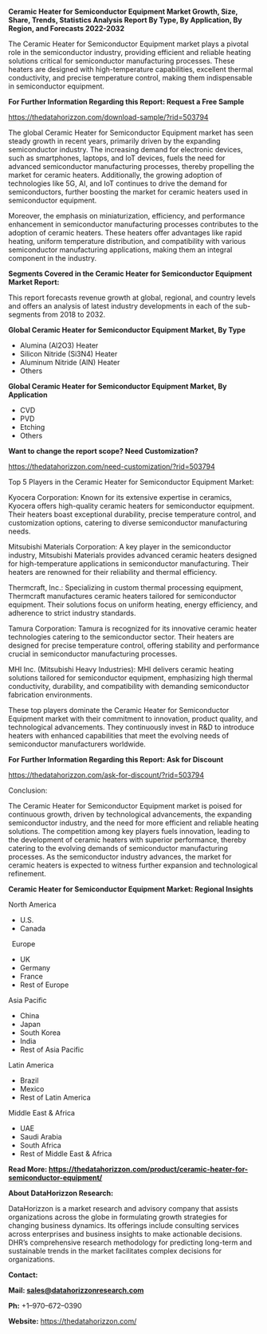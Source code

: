 ﻿**Ceramic Heater for Semiconductor Equipment  Market Growth, Size, Share, Trends, Statistics Analysis Report By Type, By Application, By Region, and Forecasts 2022-2032**

The Ceramic Heater for Semiconductor Equipment market plays a pivotal role in the semiconductor industry, providing efficient and reliable heating solutions critical for semiconductor manufacturing processes. These heaters are designed with high-temperature capabilities, excellent thermal conductivity, and precise temperature control, making them indispensable in semiconductor equipment. 

**For Further Information Regarding this Report: Request a Free Sample**	

<https://thedatahorizzon.com/download-sample/?rid=503794> 

The global Ceramic Heater for Semiconductor Equipment market has seen steady growth in recent years, primarily driven by the expanding semiconductor industry. The increasing demand for electronic devices, such as smartphones, laptops, and IoT devices, fuels the need for advanced semiconductor manufacturing processes, thereby propelling the market for ceramic heaters. Additionally, the growing adoption of technologies like 5G, AI, and IoT continues to drive the demand for semiconductors, further boosting the market for ceramic heaters used in semiconductor equipment.

Moreover, the emphasis on miniaturization, efficiency, and performance enhancement in semiconductor manufacturing processes contributes to the adoption of ceramic heaters. These heaters offer advantages like rapid heating, uniform temperature distribution, and compatibility with various semiconductor manufacturing applications, making them an integral component in the industry.

**Segments Covered in the Ceramic Heater for Semiconductor Equipment Market Report:**

This report forecasts revenue growth at global, regional, and country levels and offers an analysis of latest industry developments in each of the sub-segments from 2018 to 2032.

**Global Ceramic Heater for Semiconductor Equipment Market, By Type**

- Alumina (Al2O3) Heater
- Silicon Nitride (Si3N4) Heater
- Aluminum Nitride (AlN) Heater
- Others

**Global Ceramic Heater for Semiconductor Equipment Market, By Application**

- CVD
- PVD
- Etching
- Others


**Want to change the report scope? Need Customization?**

<https://thedatahorizzon.com/need-customization/?rid=503794> 

Top 5 Players in the Ceramic Heater for Semiconductor Equipment Market:

Kyocera Corporation: Known for its extensive expertise in ceramics, Kyocera offers high-quality ceramic heaters for semiconductor equipment. Their heaters boast exceptional durability, precise temperature control, and customization options, catering to diverse semiconductor manufacturing needs.

Mitsubishi Materials Corporation: A key player in the semiconductor industry, Mitsubishi Materials provides advanced ceramic heaters designed for high-temperature applications in semiconductor manufacturing. Their heaters are renowned for their reliability and thermal efficiency.

Thermcraft, Inc.: Specializing in custom thermal processing equipment, Thermcraft manufactures ceramic heaters tailored for semiconductor equipment. Their solutions focus on uniform heating, energy efficiency, and adherence to strict industry standards.

Tamura Corporation: Tamura is recognized for its innovative ceramic heater technologies catering to the semiconductor sector. Their heaters are designed for precise temperature control, offering stability and performance crucial in semiconductor manufacturing processes.

MHI Inc. (Mitsubishi Heavy Industries): MHI delivers ceramic heating solutions tailored for semiconductor equipment, emphasizing high thermal conductivity, durability, and compatibility with demanding semiconductor fabrication environments.

These top players dominate the Ceramic Heater for Semiconductor Equipment market with their commitment to innovation, product quality, and technological advancements. They continuously invest in R&D to introduce heaters with enhanced capabilities that meet the evolving needs of semiconductor manufacturers worldwide. 

**For Further Information Regarding this Report: Ask for Discount**	

<https://thedatahorizzon.com/ask-for-discount/?rid=503794> 

Conclusion:

The Ceramic Heater for Semiconductor Equipment market is poised for continuous growth, driven by technological advancements, the expanding semiconductor industry, and the need for more efficient and reliable heating solutions. The competition among key players fuels innovation, leading to the development of ceramic heaters with superior performance, thereby catering to the evolving demands of semiconductor manufacturing processes. As the semiconductor industry advances, the market for ceramic heaters is expected to witness further expansion and technological refinement.

**Ceramic Heater for Semiconductor Equipment Market: Regional Insights**

North America

- U.S.
- Canada

` `Europe

- UK
- Germany
- France
- Rest of Europe

Asia Pacific

- China
- Japan
- South Korea
- India
- Rest of Asia Pacific

Latin America

- Brazil
- Mexico
- Rest of Latin America

Middle East & Africa

- UAE
- Saudi Arabia
- South Africa
- Rest of Middle East & Africa

**Read More: <https://thedatahorizzon.com/product/ceramic-heater-for-semiconductor-equipment/>** 

**About DataHorizzon Research:**

DataHorizzon is a market research and advisory company that assists organizations across the globe in formulating growth strategies for changing business dynamics. Its offerings include consulting services across enterprises and business insights to make actionable decisions. DHR’s comprehensive research methodology for predicting long-term and sustainable trends in the market facilitates complex decisions for organizations.

**Contact:**

**Mail: <sales@datahorizzonresearch.com>**

**Ph:** +1–970–672–0390

**Website:** <https://thedatahorizzon.com/>

